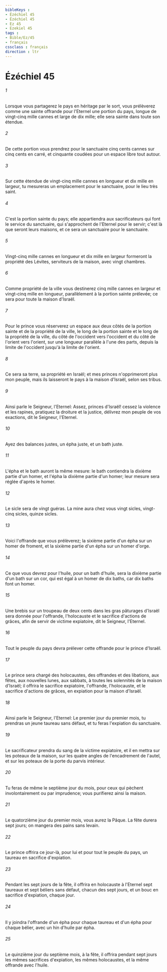 ```yaml
---
bibleKeys : 
- Ézéchiel 45
- Ézéchiel 45
- Ez 45
- Ezekiel 45
tags : 
- Bible/Ez/45
- français
cssclass : français
direction : ltr
---
```


# Ézéchiel 45

###### 1
Lorsque vous partagerez le pays en héritage par le sort, vous prélèverez comme une sainte offrande pour l'Eternel une portion du pays, longue de vingt-cinq mille cannes et large de dix mille; elle sera sainte dans toute son étendue.
###### 2
De cette portion vous prendrez pour le sanctuaire cinq cents cannes sur cinq cents en carré, et cinquante coudées pour un espace libre tout autour.
###### 3
Sur cette étendue de vingt-cinq mille cannes en longueur et dix mille en largeur, tu mesureras un emplacement pour le sanctuaire, pour le lieu très saint.
###### 4
C'est la portion sainte du pays; elle appartiendra aux sacrificateurs qui font le service du sanctuaire, qui s'approchent de l'Eternel pour le servir; c'est là que seront leurs maisons, et ce sera un sanctuaire pour le sanctuaire.
###### 5
Vingt-cinq mille cannes en longueur et dix mille en largeur formeront la propriété des Lévites, serviteurs de la maison, avec vingt chambres.
###### 6
Comme propriété de la ville vous destinerez cinq mille cannes en largeur et vingt-cinq mille en longueur, parallèlement à la portion sainte prélevée; ce sera pour toute la maison d'Israël.
###### 7
Pour le prince vous réserverez un espace aux deux côtés de la portion sainte et de la propriété de la ville, le long de la portion sainte et le long de la propriété de la ville, du côté de l'occident vers l'occident et du côté de l'orient vers l'orient, sur une longueur parallèle à l'une des parts, depuis la limite de l'occident jusqu'à la limite de l'orient.
###### 8
Ce sera sa terre, sa propriété en Israël; et mes princes n'opprimeront plus mon peuple, mais ils laisseront le pays à la maison d'Israël, selon ses tribus.
###### 9
Ainsi parle le Seigneur, l'Eternel: Assez, princes d'Israël! cessez la violence et les rapines, pratiquez la droiture et la justice, délivrez mon peuple de vos exactions, dit le Seigneur, l'Eternel.
###### 10
Ayez des balances justes, un épha juste, et un bath juste.
###### 11
L'épha et le bath auront la même mesure: le bath contiendra la dixième partie d'un homer, et l'épha la dixième partie d'un homer; leur mesure sera réglée d'après le homer.
###### 12
Le sicle sera de vingt guéras. La mine aura chez vous vingt sicles, vingt-cinq sicles, quinze sicles.
###### 13
Voici l'offrande que vous prélèverez; la sixième partie d'un épha sur un homer de froment, et la sixième partie d'un épha sur un homer d'orge.
###### 14
Ce que vous devrez pour l'huile, pour un bath d'huile, sera la dixième partie d'un bath sur un cor, qui est égal à un homer de dix baths, car dix baths font un homer.
###### 15
Une brebis sur un troupeau de deux cents dans les gras pâturages d'Israël sera donnée pour l'offrande, l'holocauste et le sacrifice d'actions de grâces, afin de servir de victime expiatoire, dit le Seigneur, l'Eternel.
###### 16
Tout le peuple du pays devra prélever cette offrande pour le prince d'Israël.
###### 17
Le prince sera chargé des holocaustes, des offrandes et des libations, aux fêtes, aux nouvelles lunes, aux sabbats, à toutes les solennités de la maison d'Israël; il offrira le sacrifice expiatoire, l'offrande, l'holocauste, et le sacrifice d'actions de grâces, en expiation pour la maison d'Israël.
###### 18
Ainsi parle le Seigneur, l'Eternel: Le premier jour du premier mois, tu prendras un jeune taureau sans défaut, et tu feras l'expiation du sanctuaire.
###### 19
Le sacrificateur prendra du sang de la victime expiatoire, et il en mettra sur les poteaux de la maison, sur les quatre angles de l'encadrement de l'autel, et sur les poteaux de la porte du parvis intérieur.
###### 20
Tu feras de même le septième jour du mois, pour ceux qui pèchent involontairement ou par imprudence; vous purifierez ainsi la maison.
###### 21
Le quatorzième jour du premier mois, vous aurez la Pâque. La fête durera sept jours; on mangera des pains sans levain.
###### 22
Le prince offrira ce jour-là, pour lui et pour tout le peuple du pays, un taureau en sacrifice d'expiation.
###### 23
Pendant les sept jours de la fête, il offrira en holocauste à l'Eternel sept taureaux et sept béliers sans défaut, chacun des sept jours, et un bouc en sacrifice d'expiation, chaque jour.
###### 24
Il y joindra l'offrande d'un épha pour chaque taureau et d'un épha pour chaque bélier, avec un hin d'huile par épha.
###### 25
Le quinzième jour du septième mois, à la fête, il offrira pendant sept jours les mêmes sacrifices d'expiation, les mêmes holocaustes, et la même offrande avec l'huile.
